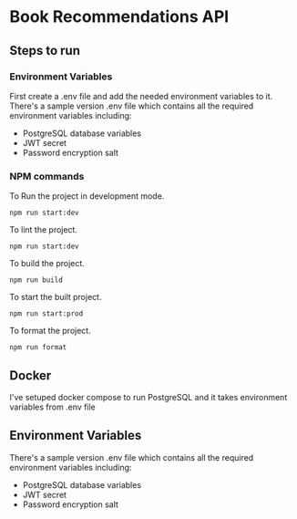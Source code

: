 # Book Recommendations API

## Steps to run
### Environment Variables
First create a .env file and add the needed environment variables to it.
<br>
There's a sample version .env file which contains all the required environment variables including:
<ul>
<li> PostgreSQL database variables
<li> JWT secret
<li> Password encryption salt 
</ul>

### NPM commands
To Run the project in development mode.
```
npm run start:dev
```

To lint the project.
```
npm run start:dev
```

To build the project.
```
npm run build
```

To start the built project.
```
npm run start:prod
```

To format the project.
```
npm run format
```

## Docker
I've setuped docker compose to run PostgreSQL and it takes environment variables from .env file

## Environment Variables
There's a sample version .env file which contains all the required environment variables including:
<ul>
<li> PostgreSQL database variables
<li> JWT secret
<li> Password encryption salt 
</ul>

